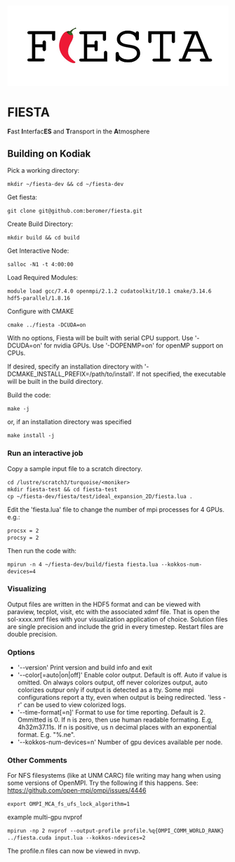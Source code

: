 ![](logo.jpg?raw=true)
# FIESTA
**F**ast **I**nterfac**ES** and **T**ransport in the **A**tmosphere

## Building on Kodiak

Pick a working directory:
```
mkdir ~/fiesta-dev && cd ~/fiesta-dev
```

Get fiesta:
```
git clone git@github.com:beromer/fiesta.git
```

Create Build Directory:
```
mkdir build && cd build
```

Get Interactive Node:
```
salloc -N1 -t 4:00:00
```

Load Required Modules:
```
module load gcc/7.4.0 openmpi/2.1.2 cudatoolkit/10.1 cmake/3.14.6 hdf5-parallel/1.8.16
```

Configure with CMAKE
```
cmake ../fiesta -DCUDA=on
```
With no options, Fiesta will be built with serial CPU support.  Use '-DCUDA=on' for nvidia GPUs.  Use '-DOPENMP=on' for openMP support on CPUs.

If desired, specify an installation directory with '-DCMAKE_INSTALL_PREFIX=/path/to/install'.  If not specified, the executable will be built in the build directory.

Build the code:
```
make -j
```
or, if an installation directory was specified
```
make install -j
```

### Run an interactive job
Copy a sample input file to a scratch directory.

```
cd /lustre/scratch3/turquoise/<moniker>
mkdir fiesta-test && cd fiesta-test
cp ~/fiesta-dev/fiesta/test/ideal_expansion_2D/fiesta.lua .
```

Edit the 'fiesta.lua' file to change the number of mpi processes for 4 GPUs.  e.g.:
```
procsx = 2
procsy = 2
```

Then run the code with:
```
mpirun -n 4 ~/fiesta-dev/build/fiesta fiesta.lua --kokkos-num-devices=4
```

### Visualizing
Output files are written in the HDF5 format and can be viewed with paraview, tecplot, visit, etc with the associated xdmf file.  That is open the sol-xxxx.xmf files with your visualization application of choice.  Solution files are single precision and include the grid in every timestep.  Restart files are double precision.

### Options
* '--version' Print version and build info and exit
* '--color[=auto|on|off]' Enable color output.  Default is off.  Auto if value is omitted.  On always colors output, off never colorizes output, auto colorizes outpur only if output is detected as a tty.  Some mpi configurations report a tty, even when output is being redirected.  'less -r' can be used to view colorized logs.
* '--time-format[=n]' Format to use for time reporting.  Default is 2. Ommitted is 0. If n is zero, then use human readable formating. E.g, 4h32m37.11s.  If n is positive, us n decimal places with an exponential format. E.g. "%.ne".
* '--kokkos-num-devices=n' Number of gpu devices available per node.

### Other Comments
For NFS filesystems (like at UNM CARC) file writing may hang when using some versions of OpenMPI.  Try the following if this happens. See: https://github.com/open-mpi/ompi/issues/4446
```
export OMPI_MCA_fs_ufs_lock_algorithm=1 
```

example multi-gpu nvprof
```
mpirun -np 2 nvprof --output-profile profile.%q{OMPI_COMM_WORLD_RANK} ../fiesta.cuda input.lua --kokkos-ndevices=2
```
The profile.n files can now be viewed in nvvp.
